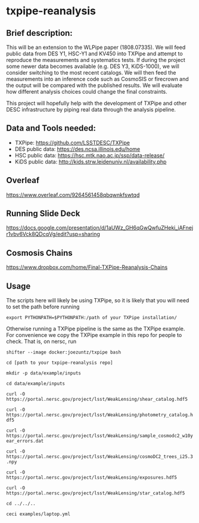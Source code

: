 # txpipe-reanalysis

## Brief description:

This will be an extension to the WLPipe paper (1808.07335). We will feed public data from DES Y1, HSC-Y1 and KV450 into TXPipe and attempt to reproduce the measurements and systematics tests. If during the project some newer data becomes available (e.g. DES Y3, KiDS-1000), we will consider switching to the most recent catalogs. We will then feed the measurements into an inference code such as CosmoSIS or firecrown and the output will be compared with the published results. We will evaluate how different analysis choices could change the final constraints.

This project will hopefully help with the development of TXPipe and other DESC infrastructure by piping real data through the analysis pipeline.

## Data and Tools needed:
* TXPipe: https://github.com/LSSTDESC/TXPipe
* DES public data: https://des.ncsa.illinois.edu/home
* HSC public data: https://hsc.mtk.nao.ac.jp/ssp/data-release/
* KiDS public data: http://kids.strw.leidenuniv.nl/availability.php

## Overleaf 

https://www.overleaf.com/9264561458qbqwnkfswtqd 

## Running Slide Deck 
https://docs.google.com/presentation/d/1aUWz_GH6qGwQwfuZHeki_iAFnejr1vbv6Vck8QDcqVg/edit?usp=sharing

## Cosmosis Chains 
https://www.dropbox.com/home/Final-TXPipe-Reanalysis-Chains

## Usage

The scripts here will likely be using TXPipe, so it is likely that you will need to set the path before running 

`export PYTHONPATH=$PYTHONPATH:/path of your TXPipe installation/`

Otherwise running a TXPipe pipeline is the same as the TXPipe example. For convenience we copy the TXPipe example in this repo for people to check. That is, on nersc, run

`shifter --image docker:joezuntz/txpipe bash` 

`cd [path to your txpipe-reanalysis repo]`

`mkdir -p data/example/inputs`

`cd data/example/inputs`

`curl -O https://portal.nersc.gov/project/lsst/WeakLensing/shear_catalog.hdf5`

`curl -O https://portal.nersc.gov/project/lsst/WeakLensing/photometry_catalog.hdf5`

`curl -O https://portal.nersc.gov/project/lsst/WeakLensing/sample_cosmodc2_w10year_errors.dat`

`curl -O https://portal.nersc.gov/project/lsst/WeakLensing/cosmoDC2_trees_i25.3.npy`

`curl -O https://portal.nersc.gov/project/lsst/WeakLensing/exposures.hdf5`

`curl -O https://portal.nersc.gov/project/lsst/WeakLensing/star_catalog.hdf5`

`cd ../../..`

`ceci examples/laptop.yml`
